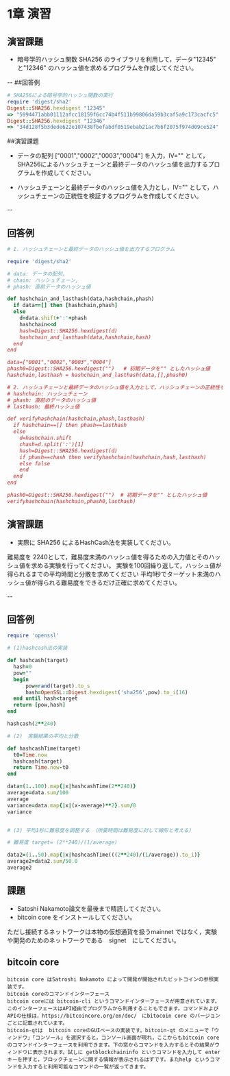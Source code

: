 # 1章 演習

## 演習課題

* 暗号学的ハッシュ関数 SHA256 のライブラリを利用して，データ"12345" と"12346" のハッシュ値を求めるプログラムを作成してください。


--
##回答例

```ruby
# SHA256による暗号学的ハッシュ関数の実行
require 'digest/sha2'
Digest::SHA256.hexdigest "12345"
=> "5994471abb01112afcc18159f6cc74b4f511b99806da59b3caf5a9c173cacfc5"
Digest::SHA256.hexdigest "12346"
=> "34d128f5b3dede622e107438fbefabdf0519ebab21ac7b6f2075f974d09ce524"
```

##演習課題

* データの配列 ["0001","0002","0003","0004"] を入力，IV="" として，SHA256によるハッシュチェーンと最終データのハッシュ値を出力するプログラムを作成してください。

* ハッシュチェーンと最終データのハッシュ値を入力とし，IV="" として，ハッシュチェーンの正統性を検証するプログラムを作成してください。

--

## 回答例

```ruby
# 1. ハッシュチェーンと最終データのハッシュ値を出力するプログラム

require 'digest/sha2'

# data: データの配列，
# chain: ハッシュチェーン, 
# phash: 直前データのハッシュ値

def hashchain_and_lasthash(data,hashchain,phash)
  if data==[] then [hashchain,phash]
  else
    d=data.shift+':'+phash
    hashchain<<d
    hash=Digest::SHA256.hexdigest(d)
    hashchain_and_lasthash(data,hashchain,hash)
  end
end

data=["0001","0002","0003","0004"]
phash0=Digest::SHA256.hexdigest("")   # 初期データを"" としたハッシュ値
hashchain,lasthash = hashchain_and_lasthash(data,[],phash0)

# 2. ハッシュチェーンと最終データのハッシュ値を入力として，ハッシュチェーンの正統性を検証する
# hashchain: ハッシュチェーン
# phash: 直前のデータのハッシュ値
# lasthash: 最終ハッシュ値

def verifyhashchain(hashchain,phash,lasthash)
  if hashchain==[] then phash==lasthash
  else
    d=hashchain.shift
    chash=d.split(':')[1]
    hash=Digest::SHA256.hexdigest(d)
    if phash==chash then verifyhashchain(hashchain,hash,lasthash)
    else false
    end
  end
end

phash0=Digest::SHA256.hexdigest("")  # 初期データを"" としたハッシュ値
verifyhashchain(hashchain,phash0,lasthash)

```

## 演習課題

* 実際に SHA256 によるHashCash法を実装してください。

難易度を 2240として，難易度未満のハッシュ値を得るための入力値とそのハッシュ値を求める実験を行ってください。
実験を100回繰り返して，ハッシュ値が得られるまでの平均時間と分散を求めてください
平均1秒でターゲット未満のハッシュ値が得られる難易度をできるだけ正確に求めてください。

--

## 回答例

```ruby
require 'openssl'

# (1)hashcash法の実装

def hashcash(target)
  hash=0
  pow=""
  begin
      pow=rand(target).to_s
      hash=OpenSSL::Digest.hexdigest('sha256',pow).to_i(16)
  end until hash<target
  return [pow,hash]
end

hashcash(2**240)

# (2)　実験結果の平均と分散

def hashcashTime(target)
  t0=Time.now
  hashcash(target)
  return Time.now-t0
end

data=(1..100).map{|x|hashcashTime(2**240)}
average=data.sum/100
average
variance=data.map{|x|(x-average)**2}.sum/0
variance


# (3) 平均1秒に難易度を調整する　（所要時間は難易度に対して線形と考える）

# 難易度 target= (2**240)/(1/average)

data2=(1..50).map{|x|hashcashTime(((2**240)/(1/average)).to_i)}
average2=data2.sum/50.0
average2
```



## 課題

* Satoshi Nakamoto論文を最後まで精読してください。
* bitcoin core をインストールしてください。

ただし接続するネットワークは本物の仮想通貨を扱うmainnet ではなく，実験や開発のためのネットワークである　signet　にしてください。


## bitcoin core

```
bitcoin core はSatroshi Nakamoto によって開発が開始されたビットコインの参照実装です。
bitcoin coreのコマンドインターフェース
bitcoin coreには bitcoin-cli というコマンドインターフェースが用意されています。このインターフェースはAPI経由でプログラムから利用することもできます。コマンドおよびAPIの仕様は，https://bitcoincore.org/en/doc/　にbitocoin core のバージョンごとに記載されています。
bitcoin-qtは  bitcoin coreのGUIベースの実装です。bitcoin-qt のメニューで「ウィンドウ」「コンソール」を選択すると，コンソール画面が現れ，ここからもbitcoin coreのコマンドインターフェースを利用できます。下の窓からコマンドを入力するとその結果がウィンドウに表示されます。試しに getblockchaininfo というコマンドを入力して enter キーを押すと，ブロックチェーンに関する情報が表示されるはずです。またhelp というコマンドを入力すると利用可能なコマンドの一覧が返ってきます。
```

